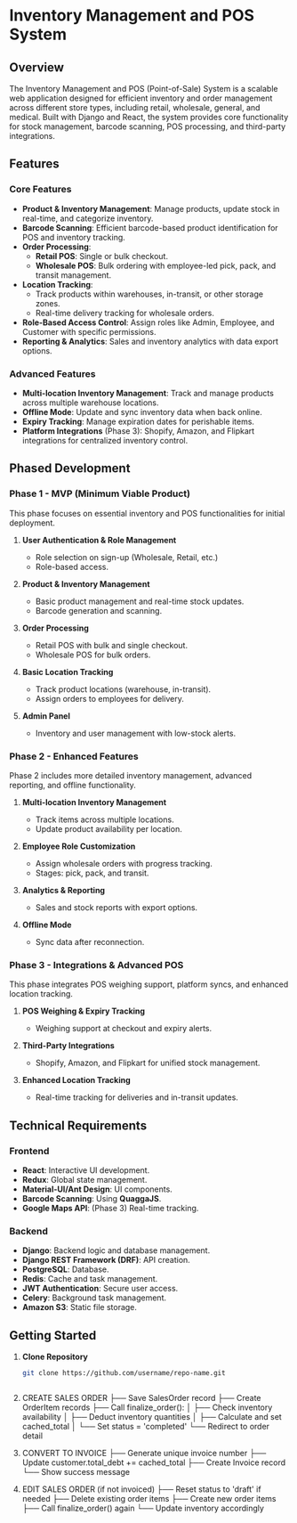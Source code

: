 # Inventory Management and POS System

## Overview
The Inventory Management and POS (Point-of-Sale) System is a scalable web application designed for efficient inventory and order management across different store types, including retail, wholesale, general, and medical. Built with Django and React, the system provides core functionality for stock management, barcode scanning, POS processing, and third-party integrations.

## Features

### Core Features
- **Product & Inventory Management**: Manage products, update stock in real-time, and categorize inventory.
- **Barcode Scanning**: Efficient barcode-based product identification for POS and inventory tracking.
- **Order Processing**:
  - **Retail POS**: Single or bulk checkout.
  - **Wholesale POS**: Bulk ordering with employee-led pick, pack, and transit management.
- **Location Tracking**:
  - Track products within warehouses, in-transit, or other storage zones.
  - Real-time delivery tracking for wholesale orders.
- **Role-Based Access Control**: Assign roles like Admin, Employee, and Customer with specific permissions.
- **Reporting & Analytics**: Sales and inventory analytics with data export options.

### Advanced Features
- **Multi-location Inventory Management**: Track and manage products across multiple warehouse locations.
- **Offline Mode**: Update and sync inventory data when back online.
- **Expiry Tracking**: Manage expiration dates for perishable items.
- **Platform Integrations** (Phase 3): Shopify, Amazon, and Flipkart integrations for centralized inventory control.

## Phased Development

### Phase 1 - MVP (Minimum Viable Product)
This phase focuses on essential inventory and POS functionalities for initial deployment.

1. **User Authentication & Role Management**
   - Role selection on sign-up (Wholesale, Retail, etc.)
   - Role-based access.

2. **Product & Inventory Management**
   - Basic product management and real-time stock updates.
   - Barcode generation and scanning.

3. **Order Processing**
   - Retail POS with bulk and single checkout.
   - Wholesale POS for bulk orders.

4. **Basic Location Tracking**
   - Track product locations (warehouse, in-transit).
   - Assign orders to employees for delivery.

5. **Admin Panel**
   - Inventory and user management with low-stock alerts.

### Phase 2 - Enhanced Features
Phase 2 includes more detailed inventory management, advanced reporting, and offline functionality.

1. **Multi-location Inventory Management**
   - Track items across multiple locations.
   - Update product availability per location.

2. **Employee Role Customization**
   - Assign wholesale orders with progress tracking.
   - Stages: pick, pack, and transit.

3. **Analytics & Reporting**
   - Sales and stock reports with export options.

4. **Offline Mode**
   - Sync data after reconnection.

### Phase 3 - Integrations & Advanced POS
This phase integrates POS weighing support, platform syncs, and enhanced location tracking.

1. **POS Weighing & Expiry Tracking**
   - Weighing support at checkout and expiry alerts.

2. **Third-Party Integrations**
   - Shopify, Amazon, and Flipkart for unified stock management.

3. **Enhanced Location Tracking**
   - Real-time tracking for deliveries and in-transit updates.

## Technical Requirements

### Frontend
- **React**: Interactive UI development.
- **Redux**: Global state management.
- **Material-UI/Ant Design**: UI components.
- **Barcode Scanning**: Using **QuaggaJS**.
- **Google Maps API**: (Phase 3) Real-time tracking.

### Backend
- **Django**: Backend logic and database management.
- **Django REST Framework (DRF)**: API creation.
- **PostgreSQL**: Database.
- **Redis**: Cache and task management. 
- **JWT Authentication**: Secure user access.
- **Celery**: Background task management.
- **Amazon S3**: Static file storage.

## Getting Started

1. **Clone Repository**
   ```bash
   git clone https://github.com/username/repo-name.git



1. CREATE SALES ORDER
   ├── Save SalesOrder record
   ├── Create OrderItem records
   ├── Call finalize_order():
   │   ├── Check inventory availability
   │   ├── Deduct inventory quantities
   │   ├── Calculate and set cached_total
   │   └── Set status = 'completed'
   └── Redirect to order detail

2. CONVERT TO INVOICE
   ├── Generate unique invoice number
   ├── Update customer.total_debt += cached_total
   ├── Create Invoice record
   └── Show success message

3. EDIT SALES ORDER (if not invoiced)
   ├── Reset status to 'draft' if needed
   ├── Delete existing order items
   ├── Create new order items
   ├── Call finalize_order() again
   └── Update inventory accordingly